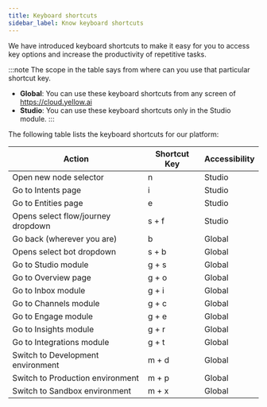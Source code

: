 ```yaml
---
title: Keyboard shortcuts 
sidebar_label: Know keyboard shortcuts
---
```


We have introduced keyboard shortcuts to make it easy for you to access key options and increase the productivity of repetitive tasks.

:::note
The scope in the table says from where can you use that particular shortcut key.
* **Global**: You can use these keyboard shortcuts from any screen of https://cloud.yellow.ai
* **Studio**: You can use these keyboard shortcuts only in the Studio module.
:::

The following table lists the keyboard shortcuts for our platform:

Action | Shortcut Key | Accessibility
------ | -------- | -----------
Open new node selector | n | Studio
Go to Intents page | i | Studio
Go to Entities page | e | Studio
Opens select flow/journey dropdown | s + f | Studio
Go back (wherever you are) | b | Global
Opens select bot dropdown | s + b| Global
Go to Studio module | g + s| Global
Go to Overview page | g + o| Global
Go to Inbox module | g + i| Global
Go to Channels module | g + c| Global
Go to Engage module | g + e| Global
Go to Insights module | g + r| Global
Go to Integrations module | g + t| Global
Switch to Development environment | m + d| Global
Switch to Production environment | m + p| Global
Switch to Sandbox environment | m + x| Global
